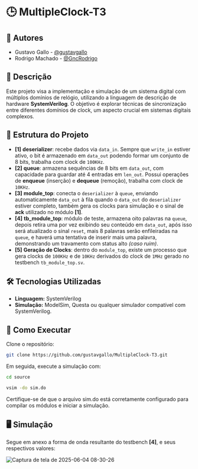 # 🕒 MultipleClock-T3

## 👥 Autores

- Gustavo Gallo - [@gustavgallo](https://github.com/gustavgallo)  
- Rodrigo Machado - [@GncRodrigo](https://github.com/GncRodrigo)

## 📌 Descrição

Este projeto visa a implementação e simulação de um sistema digital com múltiplos domínios de relógio, utilizando a linguagem de descrição de hardware **SystemVerilog**. O objetivo é explorar técnicas de sincronização entre diferentes domínios de clock, um aspecto crucial em sistemas digitais complexos.

## 🧩 Estrutura do Projeto

- **[1]** **deserializer**: recebe dados via `data_in`. Sempre que `write_in` estiver ativo, o bit é armazenado em `data_out` podendo formar um conjunto de 8 bits, trabalha com clock de `100KHz`.
- **[2]** **queue**: armazena sequências de 8 bits em `data_out`, com capacidade para guardar até 4 entradas em `len_out`. Possui operações de **enqueue** (inserção) e **dequeue** (remoção), trabalha com clock de `10KHz`.
- **[3]** **module_top**: conecta o `deserializer` à `queue`, enviando automaticamente `data_out` à fila quando o `data_out` do `deserializer` estiver completo, também gera os clocks para simulação e o sinal de **ack** utilizado no módulo **[1]**.
- **[4]** **tb_module_top**: módulo de teste, armazena oito palavras na `queue`, depois retira uma por vez exibindo seu conteúdo em `data_out`, após isso será atualizado o sinal `reset`, mais 8 palavras serão enfileiradas na `queue`, e haverá uma tentativa de inserir mais uma palavra, demonstrando um travamento com status alto *(caso ruim)*.
- **[5]** **Geração de Clocks**: dentro do `module_top`, existe um processo que gera clocks de `100KHz` e de `10KHz` derivados do clock de `1MHz` gerado no testbench `tb_module_top.sv`.
  
## 🛠️ Tecnologias Utilizadas

- **Linguagem:** SystemVerilog  
- **Simulação:** ModelSim, Questa ou qualquer simulador compatível com SystemVerilog.

## 🚀 Como Executar

Clone o repositório:

```bash
git clone https://github.com/gustavgallo/MultipleClock-T3.git
 ```
Em seguida, execute a simulação com:

```bash
cd source
```

```bash
vsim -do sim.do
```
Certifique-se de que o arquivo sim.do está corretamente configurado para compilar os módulos e iniciar a simulação.

## 🖥️ Simulação

Segue em anexo a forma de onda resultante do testbench **[4]**, e seus respectivos valores:

![Captura de tela de 2025-06-04 08-30-26](https://github.com/user-attachments/assets/8ab3f39a-3c7e-44ca-aca6-66402e568789)
